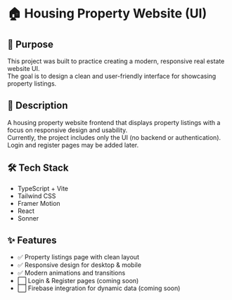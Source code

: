 
  # 🏠 Housing Property Website (UI)

## 📌 Purpose
This project was built to practice creating a modern, responsive real estate website UI.  
The goal is to design a clean and user-friendly interface for showcasing property listings.

## 📖 Description
A housing property website frontend that displays property listings with a focus on responsive design and usability.  
Currently, the project includes only the UI (no backend or authentication). Login and register pages may be added later.

## 🛠 Tech Stack
- TypeScript + Vite
- Tailwind CSS
- Framer Motion
- React
- Sonner

## ✨ Features
- ✅ Property listings page with clean layout  
- ✅ Responsive design for desktop & mobile  
- ✅ Modern animations and transitions  
- ⬜ Login & Register pages (coming soon)  
- ⬜ Firebase integration for dynamic data (coming soon)
